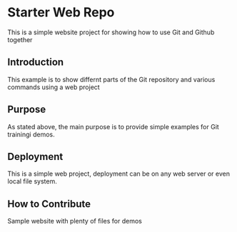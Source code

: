 # Starter Web Repo

This is a simple website project for
showing how to use Git and Github together

## Introduction

This example is to show differnt parts of the 
Git repository and various commands using 
a web project

## Purpose

As stated above, the main purpose is to provide
simple examples for Git trainingi demos.

## Deployment

This is a simple web project, deployment can be on any
web server or even local file system.

## How to Contribute
Sample website with plenty of files for demos
